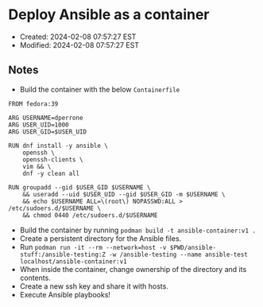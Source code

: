 # Deploy Ansible as a container

- Created:  2024-02-08 07:57:27 EST
- Modified: 2024-02-08 07:57:27 EST

## Notes

- Build the container with the below `Containerfile`

```text
FROM fedora:39

ARG USERNAME=dperrone
ARG USER_UID=1000
ARG USER_GID=$USER_UID

RUN dnf install -y ansible \
    openssh \
    openssh-clients \
    vim && \
    dnf -y clean all

RUN groupadd --gid $USER_GID $USERNAME \
    && useradd --uid $USER_UID --gid $USER_GID -m $USERNAME \
    && echo $USERNAME ALL=\(root\) NOPASSWD:ALL > /etc/sudoers.d/$USERNAME \
    && chmod 0440 /etc/sudoers.d/$USERNAME
```

- Build the container by running `podman build -t ansible-container:v1 .`
- Create a persistent directory for the Ansible files.
- Run `podman run -it --rm --network=host -v $PWD/ansible-stuff:/ansible-testing:Z -w /ansible-testing --name ansible-test localhost/ansible-container:v1`
- When inside the container, change ownership of the directory and its contents.
- Create a new ssh key and share it with hosts.
- Execute Ansible playbooks!
